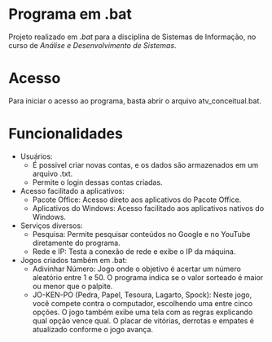 # Programa em .bat
Projeto realizado em *.bat* para a disciplina de Sistemas de Informação, no curso de *Análise e Desenvolvimento de Sistemas*.

# Acesso
Para iniciar o acesso ao programa, basta abrir o arquivo atv_conceitual.bat.

# Funcionalidades
  - Usuários:
      * É possivel criar novas contas, e os dados são armazenados em um arquivo .txt.
      * Permite o login dessas contas criadas.
  - Acesso facilitado a aplicativos:
      * Pacote Office: Acesso direto aos aplicativos do Pacote Office.
      * Aplicativos do Windows: Acesso facilitado aos aplicativos nativos do Windows.
  - Serviços diversos:
      * Pesquisa: Permite pesquisar conteúdos no Google e no YouTube diretamente do programa.
      * Rede e IP: Testa a conexão de rede e exibe o IP da máquina.
  - Jogos criados também em .bat:
      * Adivinhar Número: Jogo onde o objetivo é acertar um número aleatório entre 1 e 50. O programa indica se o valor                sorteado é maior ou menor que o palpite.
      * JO-KEN-PO (Pedra, Papel, Tesoura, Lagarto, Spock): Neste jogo, você compete contra o computador, escolhendo uma entre          cinco opções. O jogo também exibe uma tela com as regras explicando qual opção vence qual. O placar de vitórias,               derrotas e empates é atualizado conforme o jogo avança.
